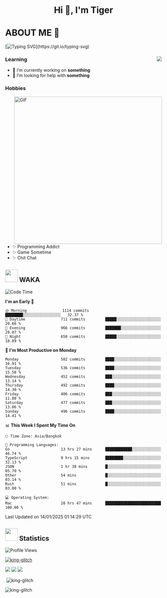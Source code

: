<h1 align="center">Hi 👋, I'm Tiger</h1>




# ABOUT ME 💬

[![Typing SVG](https://readme-typing-svg.herokuapp.com?color=22F771&vCenter=true&lines=A+perssionate+developer+from+nowhere.)](https://git.io/typing-svg)

<div>
 <img align="right" src="https://spotify-github-profile.vercel.app/api/view?uid=12129734423&cover_image=false&theme=default&bar_color=22d016&bar_color_cover=true" />
 <h3>Learning</h3>
 
 <ul>
  <li>🔭 I’m currently working on <b>something</b></li>
  <li>🤝 I’m looking for help with <b>something</b></li>
 </ul>
 
</div>
<div>
 <h3>Hobbies</h3>
 <img align="right" height="475px"  alt="GIF" src="https://i.pinimg.com/originals/1f/b7/db/1fb7dbee557e5ed509f7517da8a84d58.gif" />
 <ul>
  <li>✨ Programming Addict</li>
  <li>✨ Game Sometime</li>
  <li>✨ Chit Chat</li>
 </ul>
 
</div>



## <img height="40" src="https://raw.githubusercontent.com/innng/innng/master/assets/kyubey.gif"/> WAKA

<!--START_SECTION:waka-->
![Code Time](http://img.shields.io/badge/Code%20Time-3%2C104%20hrs%2033%20mins-blue)

**I'm an Early 🐤** 

```text
🌞 Morning                1114 commits        ████████░░░░░░░░░░░░░░░░░   32.37 % 
🌆 Daytime                711 commits         █████░░░░░░░░░░░░░░░░░░░░   20.66 % 
🌃 Evening                966 commits         ███████░░░░░░░░░░░░░░░░░░   28.07 % 
🌙 Night                  650 commits         █████░░░░░░░░░░░░░░░░░░░░   18.89 % 
```
📅 **I'm Most Productive on Monday** 

```text
Monday                   582 commits         ████░░░░░░░░░░░░░░░░░░░░░   16.91 % 
Tuesday                  536 commits         ████░░░░░░░░░░░░░░░░░░░░░   15.58 % 
Wednesday                452 commits         ███░░░░░░░░░░░░░░░░░░░░░░   13.14 % 
Thursday                 492 commits         ████░░░░░░░░░░░░░░░░░░░░░   14.30 % 
Friday                   406 commits         ███░░░░░░░░░░░░░░░░░░░░░░   11.80 % 
Saturday                 477 commits         ███░░░░░░░░░░░░░░░░░░░░░░   13.86 % 
Sunday                   496 commits         ████░░░░░░░░░░░░░░░░░░░░░   14.41 % 
```


📊 **This Week I Spent My Time On** 

```text
🕑︎ Time Zone: Asia/Bangkok

💬 Programming Languages: 
Go                       13 hrs 27 mins      ████████████░░░░░░░░░░░░░   46.74 % 
TypeScript               9 hrs 15 mins       ████████░░░░░░░░░░░░░░░░░   32.13 % 
JSON                     1 hr 38 mins        █░░░░░░░░░░░░░░░░░░░░░░░░   05.70 % 
Other                    54 mins             █░░░░░░░░░░░░░░░░░░░░░░░░   03.14 % 
Rust                     51 mins             █░░░░░░░░░░░░░░░░░░░░░░░░   03.00 % 

💻 Operating System: 
Mac                      28 hrs 47 mins      █████████████████████████   100.00 % 
```


 Last Updated on 14/01/2025 01:14:29 UTC
<!--END_SECTION:waka-->
## <img height="40" src="https://raw.githubusercontent.com/innng/innng/master/assets/kyubey.gif"/> Statistics
![Profile Views](https://komarev.com/ghpvc/?username=king-glitch)  

<p align="left"> 
 <a href="https://github.com/ryo-ma/github-profile-trophy">
  <img src="https://github-profile-trophy.vercel.app/?username=king-glitch&theme=dracula" alt="king-glitch" />
 </a> </p>

![](https://github-profile-summary-cards.vercel.app/api/cards/profile-details?username=king-glitch&theme=dracula)
![](https://github-profile-summary-cards.vercel.app/api/cards/stats?username=king-glitch&theme=dracula) 
![](https://github-profile-summary-cards.vercel.app/api/cards/productive-time?username=king-glitch&theme=dracula)


<p>&nbsp;<img align="center" src="https://github-readme-stats.vercel.app/api?username=king-glitch&theme=dracula" alt="king-glitch" /></p>

<p><img align="center" src="https://github-readme-streak-stats.herokuapp.com/?user=king-glitch&theme=dracula" alt="king-glitch" /></p>
